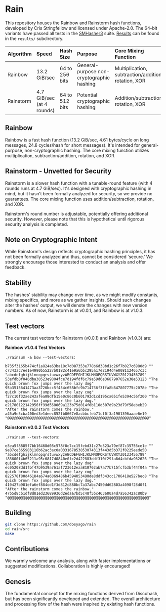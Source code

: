 # Rain

This repository houses the Rainbow and Rainstorm hash functions, developed by Cris Stringfellow and licensed under Apache-2.0. The 64-bit variants have passed all tests in the [SMHasher3](https://gitlab.com/fwojcik/smhasher3) suite. [Results](results) can be found in the `results/` subdirectory.

| Algorithm | Speed | Hash Size | Purpose | Core Mixing Function | Security |
| :- | :- | :- | :- | :- | :- |
| Rainbow | 13.2 GiB/sec | 64 to 256 bits | General-purpose non-cryptographic hashing | Multiplication, subtraction/addition, rotation, XOR | Not designed for cryptographic security |
| Rainstorm | 4.7 GiB/sec (at 4 rounds) | 64 to 512 bits | Potential cryptographic hashing | Addition/subtraction, rotation, XOR | No formal security analysis yet |

## Rainbow 

Rainbow is a fast hash function (13.2 GiB/sec, 4.61 bytes/cycle on long messages, 24.8 cycles/hash for short messages). It's intended for general-purpose, non-cryptographic hashing. The core mixing function utilizes multiplication, subtraction/addition, rotation, and XOR. 

## Rainstorm - **Unvetted for Security**

Rainstorm is a slower hash function with a tunable-round feature (with 4 rounds runs at 4.7 GiB/sec). It's designed with cryptographic hashing in mind, but it hasn't been formally analyzed for security, so we provide no guarantees. The core mixing function uses addition/subtraction, rotation, and XOR.

Rainstorm's round number is adjustable, potentially offering additional security. However, please note that this is hypothetical until rigorous security analysis is completed. 

## Note on Cryptographic Intent

While Rainstorm's design reflects cryptographic hashing principles, it has not been formally analyzed and thus, cannot be considered 'secure.' We strongly encourage those interested to conduct an analysis and offer feedback.

## Stability

The hashes' stability may change over time, as we might modify constants, mixing specifics, and more as we gather insights. Should such changes alter the hashes' output, we will denote the changes with new version numbers. As of now, Rainstorm is at v0.0.1, and Rainbow is at v1.0.3.

## Test vectors

The current test vectors for Rainstorm (v0.0.1) and Rainbow (v1.0.3) are:

**Rainbow v1.0.4 Test Vectors**

`./rainsum -a bow --test-vectors`:

```test
b735f3165b474cf1a824a63ba18c7d087353e778b6d38bd1c26f7b027c6980d9 ""
c7343ac7ee1e4990b55227b0182c41e9a6bbc295a17e2194d4e0081124657c3c "abcdefghijklmnopqrstuvwxyzABCDEFGHIJKLMNOPQRSTUVWXYZ0123456789"
53efdb8f046dba30523e9004fce7d194fdf6c79a59d6e3687907652e38e53123 "The quick brown fox jumps over the lazy dog"
95a3515641473aa3726bcc5f454c658bfc9b714736f3ffa8b347807775c2078e "The quick brown fox jumps over the lazy cog"
f27c10f32ae243afea08dfb15e0c86c0b601792d1cd195ca651fe5394c56f200 "The quick brown fox jumps over the lazy dog."
e21780122142956ff99d560069a123b75d014f0b110d307d9b23d79f58ebeb29 "After the rainstorm comes the rainbow."
a46a9e5cba400ed3e1deec852fb0667e8acbbcfeb71cf0f3a1901396aaae6e19 "@@@@@@@@@@@@@@@@@@@@@@@@@@@@@@@@@@@@@@@@@@@@@@@@@@@@@@@@@@@@@@@@"
```

**Rainstorm v0.0.2 Test Vectors**

`./rainsum --test-vectors`:

```text
e3ea5f8885f7bb16468d08c578f0e7cc15febd31c27e323a79ef87c35756ce1e ""
9e07ce365903116b62ac3ac0a033167853853074313f443d5b372f0225eede50 "abcdefghijklmnopqrstuvwxyzABCDEFGHIJKLMNOPQRSTUVWXYZ0123456789"
f88600f4b65211a95c6817d0840e0fc2d422883ddf310f29fa8d4cbfda962626 "The quick brown fox jumps over the lazy dog"
ec05208dd1fbf47b9539a761af723612eaa810762ab7a77b715fcfb3bf44f04a "The quick brown fox jumps over the lazy cog"
822578f80d46184a674a6069486b4594053490de8ddf343cc1706418e527bec8 "The quick brown fox jumps over the lazy dog."
410427b981efa6ef884cd1f3d812c880bc7a37abc7450dd62803a4098f28d0f1 "After the rainstorm comes the rainbow."
47b5d8cb1df8d81ed23689936d2edaa7bd5c48f5bc463600a4d7a56342ac80b9 "@@@@@@@@@@@@@@@@@@@@@@@@@@@@@@@@@@@@@@@@@@@@@@@@@@@@@@@@@@@@@@@@"
```

## Building

```sh
git clone https://github.com/dosyago/rain
cd rain/src
make
```

## Contributions

We warmly welcome any analysis, along with faster implementations or suggested modifications. Collaboration is highly encouraged!

## Genesis

The fundamental concept for the mixing functions derived from Discohash, but has been significantly developed and extended. The overall architecture and processing flow of the hash were inspired by existing hash functions.


